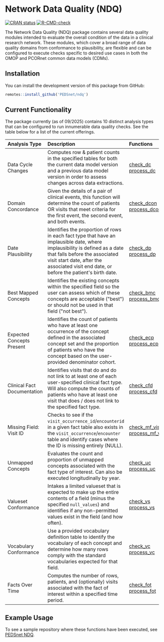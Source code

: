 # Network Data Quality (NDQ)

<!-- badges: start -->

[![CRAN status](https://www.r-pkg.org/badges/version/ndq)](https://CRAN.R-project.org/package=ndq) [![R-CMD-check](https://github.com/PEDSnet/ndq/actions/workflows/R-CMD-check.yaml/badge.svg)](https://github.com/PEDSnet/ndq/actions/workflows/R-CMD-check.yaml)

<!-- badges: end -->

The Network Data Quality (NDQ) package contains several data quality modules intended to evaluate the overall condition of the data in a clinical research network. These modules, which cover a broad range of data quality domains from conformance to plausibility, are flexible and can be configured to execute checks specific to desired use cases in both the OMOP and PCORnet common data models (CDMs).

## Installation

You can install the development version of this package from GitHub:

``` r
remotes::install_github('PEDSnet/ndq')
```

## Current Functionality

The package currently (as of 09/2025) contains 10 distinct analysis types that can be configured to run innumerable data quality checks. See the table below for a list of the current offerings.

| Analysis Type               | Description                                               | Functions                                                                             |
|:----------------------------|:----------------------------------------------------------|:--------------------------------------------------------------------------------------|
| Data Cycle Changes          | Computes row & patient counts in the specified tables for both the current data model version and a previous data model version in order to assess changes across data extractions.                                                                      | [check_dc](https://pedsnet.github.io/ndq/reference/check_dc.html) <br> [process_dc](https://pedsnet.github.io/ndq/reference/process_dc.html)|
| Domain Concordance          | Given the details of a pair of clinical events, this function will determine the count of patients OR visits that meet criteria for the first event, the second event, and both events.                                                                  | [check_dcon](https://pedsnet.github.io/ndq/reference/check_dcon.html) <br> [process_dcon](https://pedsnet.github.io/ndq/reference/process_dcon.html)             |
| Date Plausibility           | Identifies the proportion of rows in each fact type that have an implausible date, where implausibility is defined as a date that falls before the associated visit start date, after the associated visit end date, or before the patient's birth date. | [check_dp](https://pedsnet.github.io/ndq/reference/check_dp.html) <br> [process_dp](https://pedsnet.github.io/ndq/reference/process_dp.html)                 |
| Best Mapped Concepts        | Identifies the existing concepts within the specified field so the user can assess which of these concepts are acceptable ("best") or should not be used in that field ("not best").                                                                     | [check_bmc](https://pedsnet.github.io/ndq/reference/check_bmc.html) <br> [process_bmc](https://pedsnet.github.io/ndq/reference/process_bmc.html)               |
| Expected Concepts Present   | Identifies the count of patients who have at least one occurrence of the concept defined in the associated concept set and the proportion of patients who have the concept based on the user-provided denominator cohort.                                | [check_ecp](https://pedsnet.github.io/ndq/reference/check_ecp.html) <br> [process_ecp](https://pedsnet.github.io/ndq/reference/process_ecp.html)               |
| Clinical Fact Documentation | Identifies visits that do and do not link to at least one of each user-specified clinical fact type. Will also compute the counts of patients who have at least one visit that does / does not link to the specified fact type.                          | [check_cfd](https://pedsnet.github.io/ndq/reference/check_cfd.html) <br> [process_cfd](https://pedsnet.github.io/ndq/reference/process_cfd.html)               |
| Missing Field: Visit ID     | Checks to see if the `visit_occurrence_id`/`encounterid` in a given fact table also exists in the `visit_occurrence`/`encounter` table and identify cases where the ID is missing entirely (NULL).                                                       | [check_mf_visitid](https://pedsnet.github.io/ndq/reference/check_mf_visitid.html) <br> [process_mf_visitid](https://pedsnet.github.io/ndq/reference/process_mf_visitid.html) |
| Unmapped Concepts           | Evaluates the count and proportion of unmapped concepts associated with the fact type of interest. Can also be executed longitudinally by year.                                                                                                          | [check_uc](https://pedsnet.github.io/ndq/reference/check_uc.html) <br> [process_uc](https://pedsnet.github.io/ndq/reference/process_uc.html)                 |
| Valueset Conformance        | Intakes a limited valueset that is expected to make up the entire contents of a field (minus the specified `null_values`) and identifies if any non-permitted values exist in the field (and how often).                                                 | [check_vs](https://pedsnet.github.io/ndq/reference/check_vs.html) <br> [process_vs](https://pedsnet.github.io/ndq/reference/process_vs.html)                 |
| Vocabulary Conformance      | Use a provided vocabulary definition table to identify the vocabulary of each concept and determine how many rows comply with the standard vocabularies expected for that field.                                                                         | [check_vc](https://pedsnet.github.io/ndq/reference/check_vc.html) <br> [process_vc](https://pedsnet.github.io/ndq/reference/process_vc.html)                 |
| Facts Over Time             | Computes the number of rows, patients, and (optionally) visits associated with the fact of interest within a specified time period.                                                                                                                      | [check_fot](https://pedsnet.github.io/ndq/reference/check_fot.html) <br> [process_fot](https://pedsnet.github.io/ndq/reference/process_fot.html)               |

## Example Usage

To see a sample repository where these functions have been executed, see [PEDSnet NDQ](https://github.com/PEDSnet/pedsnet_ndq).
